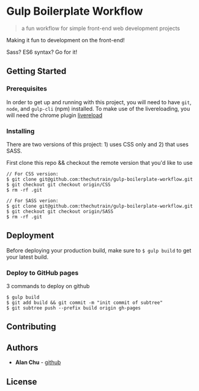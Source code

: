 # Gulp Boilerplate Workflow
> a fun workflow for simple front-end web development projects

Making it fun to development on the front-end!

Sass? ES6 syntax? Go for it!

## Getting Started

<!-- These instructions will get you a copy of the project up and running on your local machine for development and testing purposes. See deployment for notes on how to deploy the project on a live system. -->

### Prerequisites

<!-- What things you need to install the software and how to install them -->

In order to get up and running with this project, you will need to have `git`, `node`, and `gulp-cli` (npm) installed. To make use of the livereloading, you will need the chrome plugin [livereload](https://chrome.google.com/webstore/detail/livereload/jnihajbhpnppcggbcgedagnkighmdlei?hl=en)

### Installing

There are two versions of this project: 1) uses CSS only and 2) that uses SASS.

First clone this repo && checkout the remote version that you'd like to use

```
// For CSS version:
$ git clone git@github.com:thechutrain/gulp-boilerplate-workflow.git
$ git checkout git checkout origin/CSS
$ rm -rf .git

// For SASS verion:
$ git clone git@github.com:thechutrain/gulp-boilerplate-workflow.git
$ git checkout git checkout origin/SASS
$ rm -rf .git
```


<!-- A step by step series of examples that tell you have to get a development env running

Say what the step will be

```
Give the example
```

And repeat

```
until finished
```

End with an example of getting some data out of the system or using it for a little demo -->

## Deployment

Before deploying your production build, make sure to `$ gulp build` to get your latest build.

### Deploy to GitHub pages

3 commands to deploy on github
```
$ gulp build
$ git add build && git commit -m "init commit of subtree"
$ git subtree push --prefix build origin gh-pages
```

## Contributing

<!-- Please read [CONTRIBUTING.md](https://gist.github.com/PurpleBooth/b24679402957c63ec426) for details on our code of conduct, and the process for submitting pull requests to us. -->

## Authors

* **Alan Chu** - [github](https://github.com/thechutrain)

## License

<!-- This project is licensed under the MIT License - see the [LICENSE.md](LICENSE.md) file for details -->
